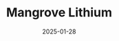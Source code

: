 ---  
layout: startup_page  
title: "Mangrove Lithium"  
id: "mangrovelithium.com"  
permalink: "/mangrovelithiummangrovelithium.com01282025/"  
website: "https://www.mangrovelithium.com"  
funding_round: "Strategic Investment"  
funding_amount: "$35M"  
investors: "Mitsubishi Corporation, Asahi Kasei Corporation, InBC Investment Corp. (InBC), Orion Industrial Ventures, Export Development Canada, Breakthrough Energy Ventures, BMW i Ventures, BDC Capital"  
about: "Mangrove Lithium is a technology company developing a patented electrochemical lithium refining technology. Their process converts lithium into high-purity battery-grade materials, offering lower costs and reduced carbon emissions compared to traditional methods. The company aims to secure North America's battery supply chain and enhance regional energy independence."  
markets: "Cleantech, Battery Technology, Materials Science, Renewable Energy, Electric Vehicle"  
hq: "Delta, British Columbia, Canada"  
founded_year: "2017"  
linkedin: "https://www.linkedin.com/company/mangrovetechnologies"  
twitter: "https://twitter.com/mangrovelithium"  
instagram: ""  
facebook: ""  
crunchbase: "https://www.crunchbase.com/organization/mangrove-lithium"  
pitchbook: "https://pitchbook.com/profiles/company/185330-17"  

date_display: "28-Jan-2025"  
date: "2025-01-28"

# SEO Optimization  
meta_title: "Mangrove Lithium - Strategic Investment Funding ($35M)"  
meta_description: "Mangrove Lithium, Mangrove Lithium is a technology company developing a patented electrochemical lithium refining technology. Their process converts lithium into high-p..."  
meta_keywords: "Mangrove Lithium, Cleantech, Battery Technology, Materials Science, Renewable Energy, Electric Vehicle, Strategic Investment funding"  
canonical_url: "https://startup.projectstartups.com/mangrovelithiummangrovelithium.com01282025/"  
---